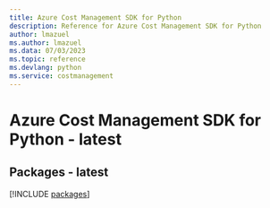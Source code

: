 ```yaml
---
title: Azure Cost Management SDK for Python
description: Reference for Azure Cost Management SDK for Python
author: lmazuel
ms.author: lmazuel
ms.data: 07/03/2023
ms.topic: reference
ms.devlang: python
ms.service: costmanagement
---
```

# Azure Cost Management SDK for Python - latest
## Packages - latest
[!INCLUDE [packages](cost-management-index.md)]